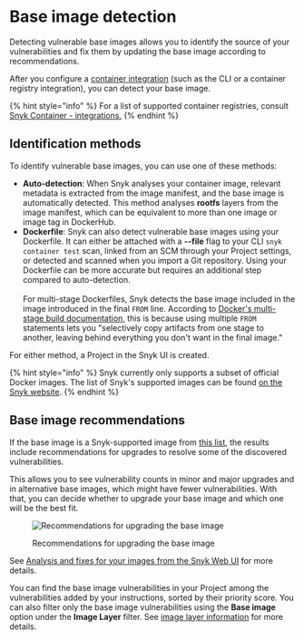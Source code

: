 # Base image detection

Detecting vulnerable base images allows you to identify the source of your vulnerabilities and fix them by updating the base image according to recommendations.

After you configure a [container integration](https://docs.snyk.io/snyk-container) (such as the CLI or a container registry integration), you can detect your base image.

{% hint style="info" %}
For a list of supported container registries, consult [Snyk Container - integrations.](../snyk-container-integrations/)
{% endhint %}

## Identification methods

To identify vulnerable base images, you can use one of these methods:

* **Auto-detection**: When Snyk analyses your container image, relevant metadata is extracted from the image manifest, and the base image is automatically detected. This method analyses **rootfs** layers from the image manifest, which can be equivalent to more than one image or image tag in DockerHub.
* **Dockerfile**: Snyk can also detect vulnerable base images using your Dockerfile. It can either be attached with a **--file** flag to your CLI `snyk container test` scan, linked from an SCM through your Project settings, or detected and scanned when you import a Git repository. Using your Dockerfile can be more accurate but requires an additional step compared to auto-detection.\
  \
  For multi-stage Dockerfiles, Snyk detects the base image included in the image introduced in the final `FROM` line. According to  [Docker's multi-stage build documentation](https://docs.docker.com/develop/develop-images/multistage-build/#use-multi-stage-builds), this is because using multiple `FROM` statements lets you "selectively copy artifacts from one stage to another, leaving behind everything you don't want in the final image."

For either method, a Project in the Snyk UI is created.

{% hint style="info" %}
Snyk currently only supports a subset of official Docker images. The list of Snyk's supported images can be found [on the Snyk website](https://snyk.io/docker-images/).
{% endhint %}

## Base image recommendations

If the base image is a Snyk-supported image from [this list](https://snyk.io/docker-images/), the results include recommendations for upgrades to resolve some of the discovered vulnerabilities.

This allows you to see vulnerability counts in minor and major upgrades and in alternative base images, which might have fewer vulnerabilities. With that, you can decide whether to upgrade your base image and which one will be the best fit.

<figure><img src="../../.gitbook/assets/base-image2.png" alt="Recommendations for upgrading the base image"><figcaption><p>Recommendations for upgrading the base image</p></figcaption></figure>

See [Analysis and fixes for your images from the Snyk Web UI](../use-snyk-container/analysis-and-remediation-for-your-images-from-the-snyk-app.md) for more details.

You can find the base image vulnerabilities in your Project among the vulnerabilities added by your instructions, sorted by their priority score. You can also filter only the base image vulnerabilities using the **Base image** option under the **Image Layer** filter. See [image layer information](image-layer-information.md) for more details.

